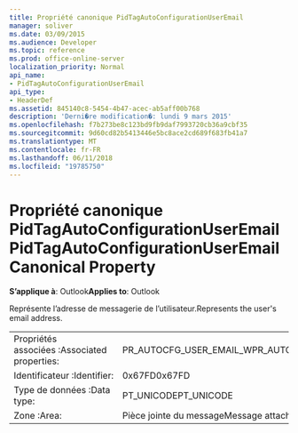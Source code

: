 ```yaml
---
title: Propriété canonique PidTagAutoConfigurationUserEmail
manager: soliver
ms.date: 03/09/2015
ms.audience: Developer
ms.topic: reference
ms.prod: office-online-server
localization_priority: Normal
api_name:
- PidTagAutoConfigurationUserEmail
api_type:
- HeaderDef
ms.assetid: 845140c8-5454-4b47-acec-ab5aff00b768
description: 'Derni�re modification�: lundi 9 mars 2015'
ms.openlocfilehash: f7b273be8c123bd9fb9daf7993720cb36a9cbf35
ms.sourcegitcommit: 9d60cd82b5413446e5bc8ace2cd689f683fb41a7
ms.translationtype: MT
ms.contentlocale: fr-FR
ms.lasthandoff: 06/11/2018
ms.locfileid: "19785750"
---
```

# <a name="pidtagautoconfigurationuseremail-canonical-property"></a><span data-ttu-id="0530b-103">Propriété canonique PidTagAutoConfigurationUserEmail</span><span class="sxs-lookup"><span data-stu-id="0530b-103">PidTagAutoConfigurationUserEmail Canonical Property</span></span>

  
  
<span data-ttu-id="0530b-104">**S’applique à**: Outlook</span><span class="sxs-lookup"><span data-stu-id="0530b-104">**Applies to**: Outlook</span></span> 
  
<span data-ttu-id="0530b-105">Représente l’adresse de messagerie de l’utilisateur.</span><span class="sxs-lookup"><span data-stu-id="0530b-105">Represents the user's email address.</span></span>
  
|||
|:-----|:-----|
|<span data-ttu-id="0530b-106">Propriétés associées :</span><span class="sxs-lookup"><span data-stu-id="0530b-106">Associated properties:</span></span>  <br/> |<span data-ttu-id="0530b-107">PR_AUTOCFG_USER_EMAIL_W</span><span class="sxs-lookup"><span data-stu-id="0530b-107">PR_AUTOCFG_USER_EMAIL_W</span></span>  <br/> |
|<span data-ttu-id="0530b-108">Identificateur :</span><span class="sxs-lookup"><span data-stu-id="0530b-108">Identifier:</span></span>  <br/> |<span data-ttu-id="0530b-109">0x67FD</span><span class="sxs-lookup"><span data-stu-id="0530b-109">0x67FD</span></span>  <br/> |
|<span data-ttu-id="0530b-110">Type de données :</span><span class="sxs-lookup"><span data-stu-id="0530b-110">Data type:</span></span>  <br/> |<span data-ttu-id="0530b-111">PT_UNICODE</span><span class="sxs-lookup"><span data-stu-id="0530b-111">PT_UNICODE</span></span>  <br/> |
|<span data-ttu-id="0530b-112">Zone :</span><span class="sxs-lookup"><span data-stu-id="0530b-112">Area:</span></span>  <br/> |<span data-ttu-id="0530b-113">Pièce jointe du message</span><span class="sxs-lookup"><span data-stu-id="0530b-113">Message attachment</span></span>  <br/> |
   

